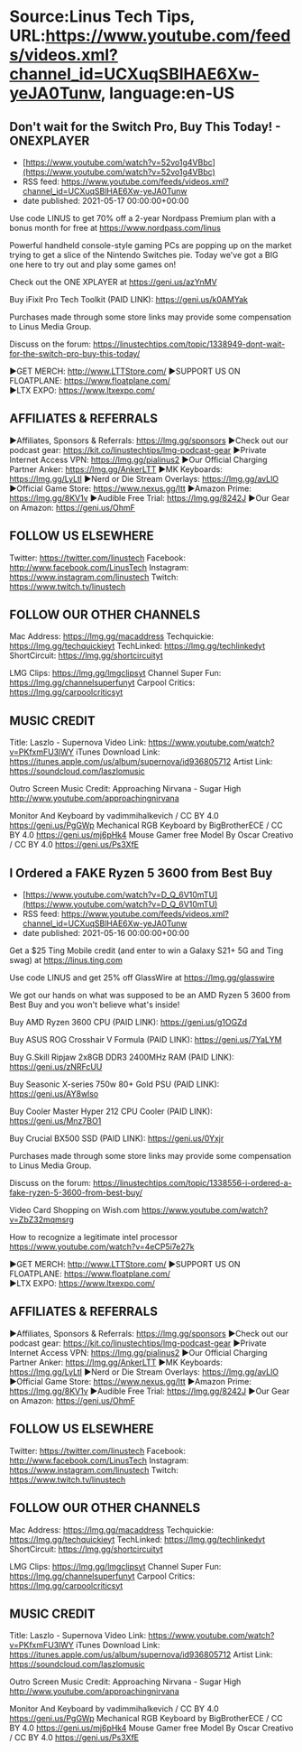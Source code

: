 # Source:Linus Tech Tips, URL:https://www.youtube.com/feeds/videos.xml?channel_id=UCXuqSBlHAE6Xw-yeJA0Tunw, language:en-US

## Don't wait for the Switch Pro, Buy This Today! - ONEXPLAYER
 - [https://www.youtube.com/watch?v=52vo1g4VBbc](https://www.youtube.com/watch?v=52vo1g4VBbc)
 - RSS feed: https://www.youtube.com/feeds/videos.xml?channel_id=UCXuqSBlHAE6Xw-yeJA0Tunw
 - date published: 2021-05-17 00:00:00+00:00

Use code LINUS to get 70% off a 2-year Nordpass Premium plan with a bonus month for free at https://www.nordpass.com/linus

Powerful handheld console-style gaming PCs are popping up on the market trying to get a slice of the Nintendo Switches pie. Today we've got a BIG one here to try out and play some games on!

Check out the ONE XPLAYER at https://geni.us/azYnMV

Buy iFixit Pro Tech Toolkit (PAID LINK): https://geni.us/k0AMYak

Purchases made through some store links may provide some compensation to Linus Media Group.

Discuss on the forum: https://linustechtips.com/topic/1338949-dont-wait-for-the-switch-pro-buy-this-today/

►GET MERCH: http://www.LTTStore.com/
►SUPPORT US ON FLOATPLANE: https://www.floatplane.com/  
►LTX EXPO: https://www.ltxexpo.com/   

AFFILIATES & REFERRALS
---------------------------------------------------
►Affiliates, Sponsors & Referrals: https://lmg.gg/sponsors
►Check out our podcast gear: https://kit.co/linustechtips/lmg-podcast-gear
►Private Internet Access VPN: https://lmg.gg/pialinus2
►Our Official Charging Partner Anker: https://lmg.gg/AnkerLTT
►MK Keyboards: https://lmg.gg/LyLtl
►Nerd or Die Stream Overlays: https://lmg.gg/avLlO
►Official Game Store: https://www.nexus.gg/ltt
►Amazon Prime: https://lmg.gg/8KV1v
►Audible Free Trial: https://lmg.gg/8242J
►Our Gear on Amazon: https://geni.us/OhmF

FOLLOW US ELSEWHERE
---------------------------------------------------  
Twitter: https://twitter.com/linustech
Facebook: http://www.facebook.com/LinusTech
Instagram: https://www.instagram.com/linustech
Twitch: https://www.twitch.tv/linustech

FOLLOW OUR OTHER CHANNELS
---------------------------------------------------  
Mac Address: https://lmg.gg/macaddress
Techquickie: https://lmg.gg/techquickieyt
TechLinked: https://lmg.gg/techlinkedyt
ShortCircuit: https://lmg.gg/shortcircuityt

LMG Clips: https://lmg.gg/lmgclipsyt
Channel Super Fun: https://lmg.gg/channelsuperfunyt
Carpool Critics: https://lmg.gg/carpoolcriticsyt

MUSIC CREDIT
---------------------------------------------------  
Title: Laszlo - Supernova
Video Link: https://www.youtube.com/watch?v=PKfxmFU3lWY
iTunes Download Link: https://itunes.apple.com/us/album/supernova/id936805712
Artist Link: https://soundcloud.com/laszlomusic

Outro Screen Music Credit: Approaching Nirvana - Sugar High http://www.youtube.com/approachingnirvana

Monitor And Keyboard by vadimmihalkevich / CC BY 4.0  https://geni.us/PgGWp
Mechanical RGB Keyboard by BigBrotherECE / CC BY 4.0 https://geni.us/mj6pHk4
Mouse Gamer free Model By Oscar Creativo / CC BY 4.0 https://geni.us/Ps3XfE

## I Ordered a FAKE Ryzen 5 3600 from Best Buy
 - [https://www.youtube.com/watch?v=D_Q_6V10mTU](https://www.youtube.com/watch?v=D_Q_6V10mTU)
 - RSS feed: https://www.youtube.com/feeds/videos.xml?channel_id=UCXuqSBlHAE6Xw-yeJA0Tunw
 - date published: 2021-05-16 00:00:00+00:00

Get a $25 Ting Mobile credit (and enter to win a Galaxy S21+ 5G and Ting swag) at https://linus.ting.com

Use code LINUS and get 25% off GlassWire at https://lmg.gg/glasswire

We got our hands on what was supposed to be an AMD Ryzen 5 3600 from Best Buy and you won't believe what's inside!

Buy AMD Ryzen 3600 CPU (PAID LINK): https://geni.us/g1OGZd

Buy ASUS ROG Crosshair V Formula (PAID LINK): https://geni.us/7YaLYM

Buy G.Skill Ripjaw 2x8GB DDR3 2400MHz RAM (PAID LINK): https://geni.us/zNRFcUU

Buy Seasonic X-series 750w 80+ Gold PSU (PAID LINK): https://geni.us/AY8wlso

Buy Cooler Master Hyper 212 CPU Cooler (PAID LINK): https://geni.us/Mnz7BO1

Buy Crucial BX500 SSD (PAID LINK): https://geni.us/0Yxjr


Purchases made through some store links may provide some compensation to Linus Media Group.

Discuss on the forum: https://linustechtips.com/topic/1338556-i-ordered-a-fake-ryzen-5-3600-from-best-buy/

Video Card Shopping on Wish.com
https://www.youtube.com/watch?v=ZbZ32mqmsrg

How to recognize a legitimate intel processor
https://www.youtube.com/watch?v=4eCP5i7e27k

►GET MERCH: http://www.LTTStore.com/
►SUPPORT US ON FLOATPLANE: https://www.floatplane.com/  
►LTX EXPO: https://www.ltxexpo.com/   

AFFILIATES & REFERRALS
---------------------------------------------------
►Affiliates, Sponsors & Referrals: https://lmg.gg/sponsors
►Check out our podcast gear: https://kit.co/linustechtips/lmg-podcast-gear
►Private Internet Access VPN: https://lmg.gg/pialinus2
►Our Official Charging Partner Anker: https://lmg.gg/AnkerLTT
►MK Keyboards: https://lmg.gg/LyLtl
►Nerd or Die Stream Overlays: https://lmg.gg/avLlO
►Official Game Store: https://www.nexus.gg/ltt
►Amazon Prime: https://lmg.gg/8KV1v
►Audible Free Trial: https://lmg.gg/8242J
►Our Gear on Amazon: https://geni.us/OhmF

FOLLOW US ELSEWHERE
---------------------------------------------------  
Twitter: https://twitter.com/linustech
Facebook: http://www.facebook.com/LinusTech
Instagram: https://www.instagram.com/linustech
Twitch: https://www.twitch.tv/linustech

FOLLOW OUR OTHER CHANNELS
---------------------------------------------------  
Mac Address: https://lmg.gg/macaddress
Techquickie: https://lmg.gg/techquickieyt
TechLinked: https://lmg.gg/techlinkedyt
ShortCircuit: https://lmg.gg/shortcircuityt

LMG Clips: https://lmg.gg/lmgclipsyt
Channel Super Fun: https://lmg.gg/channelsuperfunyt
Carpool Critics: https://lmg.gg/carpoolcriticsyt

MUSIC CREDIT
---------------------------------------------------  
Title: Laszlo - Supernova
Video Link: https://www.youtube.com/watch?v=PKfxmFU3lWY
iTunes Download Link: https://itunes.apple.com/us/album/supernova/id936805712
Artist Link: https://soundcloud.com/laszlomusic

Outro Screen Music Credit: Approaching Nirvana - Sugar High http://www.youtube.com/approachingnirvana

Monitor And Keyboard by vadimmihalkevich / CC BY 4.0  https://geni.us/PgGWp
Mechanical RGB Keyboard by BigBrotherECE / CC BY 4.0 https://geni.us/mj6pHk4
Mouse Gamer free Model By Oscar Creativo / CC BY 4.0 https://geni.us/Ps3XfE

